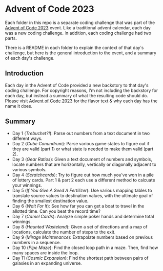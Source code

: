 # Advent of Code 2023

Each folder in this repo is a separate coding challenge that was part of the [Advent of Code 2023](https://adventofcode.com) event. Like a traditional advent calendar, each day was a new coding challenge. In addition, each coding challenge had two parts.

There is a README in each folder to explain the context of that day's challenge, but here is the general introduction to the event, and a summary of each day's challenge.

## Introduction

Each day in the Advent of Code provided a new backstory to that day's coding challenge. For copyright reasons, I'm not including the backstory for each day, but instead a summary of what the resulting code should do. Please visit [Advent of Code 2023](https://adventofcode.com) for the flavor text & why each day has the name it does.

## Summary

* Day 1 (*Trebuchet?!*): Parse out numbers from a text document in two different ways.
* Day 2 (*Cube Conundrum*): Parse various game states to figure out if they are valid (part 1) or what state is needed to make them valid (part 2).
* Day 3 (*Gear Ratios*): Given a text document of numbers and symbols, locate numbers that are horizontally, vertically or diagonally adjacent to various symbols.
* Day 4 (*Scratchcards*): Try to figure out how much you've won in a pile of lottery cards. Part 1 & part 2 each use a different method to calcuate your winnings.
* Day 5 (*If You Give A Seed A Fertilizer*): Use various mapping tables to translate source values to destination values, with the ultimate goal of finding the smallest destination value.
* Day 6 (*Wait For It*): See how far you can get a boat to travel in the allotted time. Can you beat the record time?
* Day 7 (*Camel Cards*): Analyze simple poker hands and determine total winnings.
* Day 8 (*Haunted Wasteland*): Given a set of directions and a map of locations, calculate the number of steps to the exit.
* Day 9 (*Mirage Maintenance*): Extrapolate numbers based on previous numbers in a sequence.
* Day 10 (*Pipe Maze*): Find the closed loop path in a maze. Then, find how many spaces are inside the loop.
* Day 11 (*Cosmic Expansion*): Find the shortest path between pairs of galaxies in an expanding universe.